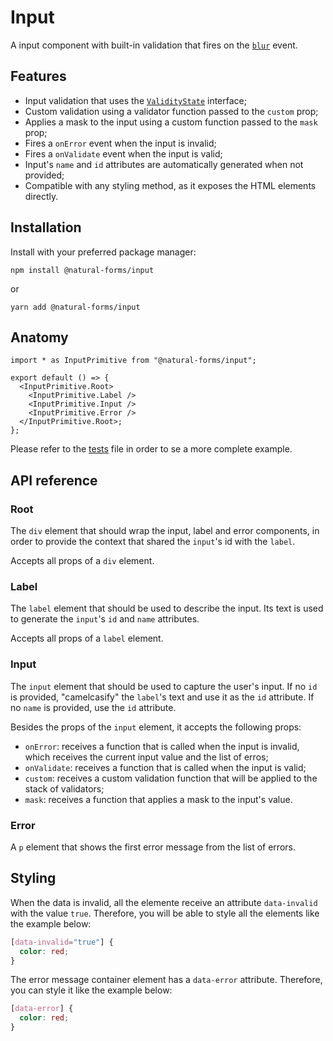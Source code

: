 # Input

A input component with built-in validation that fires on the [`blur`](https://developer.mozilla.org/en-US/docs/Web/API/Element/blur_event)
event.

## Features

- Input validation that uses the [`ValidityState`](https://developer.mozilla.org/en-US/docs/Web/API/ValidityState) interface;
- Custom validation using a validator function passed to the `custom` prop;
- Applies a mask to the input using a custom function passed to the `mask` prop;
- Fires a `onError` event when the input is invalid;
- Fires a `onValidate` event when the input is valid;
- Input's `name` and `id` attributes are automatically generated when not provided;
- Compatible with any styling method, as it exposes the HTML elements directly.

## Installation

Install with your preferred package manager:

```
npm install @natural-forms/input
```

or

```
yarn add @natural-forms/input
```

## Anatomy

```tsx
import * as InputPrimitive from "@natural-forms/input";

export default () => {
  <InputPrimitive.Root>
    <InputPrimitive.Label />
    <InputPrimitive.Input />
    <InputPrimitive.Error />
  </InputPrimitive.Root>;
};
```

Please refer to the [tests](https://github.com/DouglasdeMoura/natural-forms/blob/main/packages/input/src/input.spec.tsx) file
in order to se a more complete example.

## API reference

### Root

The `div` element that should wrap the input, label and error components,
in order to provide the context that shared the `input`'s id with the `label`.

Accepts all props of a `div` element.

### Label

The `label` element that should be used to describe the input. Its text is used
to generate the `input`'s `id` and `name` attributes.

Accepts all props of a `label` element.

### Input

The `input` element that should be used to capture the user's input. If no `id`
is provided, "camelcasify" the `label`'s text and use it as the `id` attribute.
If no `name` is provided, use the `id` attribute.

Besides the props of the `input` element, it accepts the following props:

- `onError`: receives a function that is called when the input is invalid, which receives the current input value and the list of erros;
- `onValidate`: receives a function that is called when the input is valid;
- `custom`: receives a custom validation function that will be applied to the stack of validators;
- `mask`: receives a function that applies a mask to the input's value.

### Error

A `p` element that shows the first error message from the list of errors.

## Styling

When the data is invalid, all the elemente receive an attribute `data-invalid`
with the value `true`. Therefore, you will be able to style all the elements
like the example below:

```css
[data-invalid="true"] {
  color: red;
}
```

The error message container element has a `data-error` attribute. Therefore,
you can style it like the example below:

```css
[data-error] {
  color: red;
}
```

